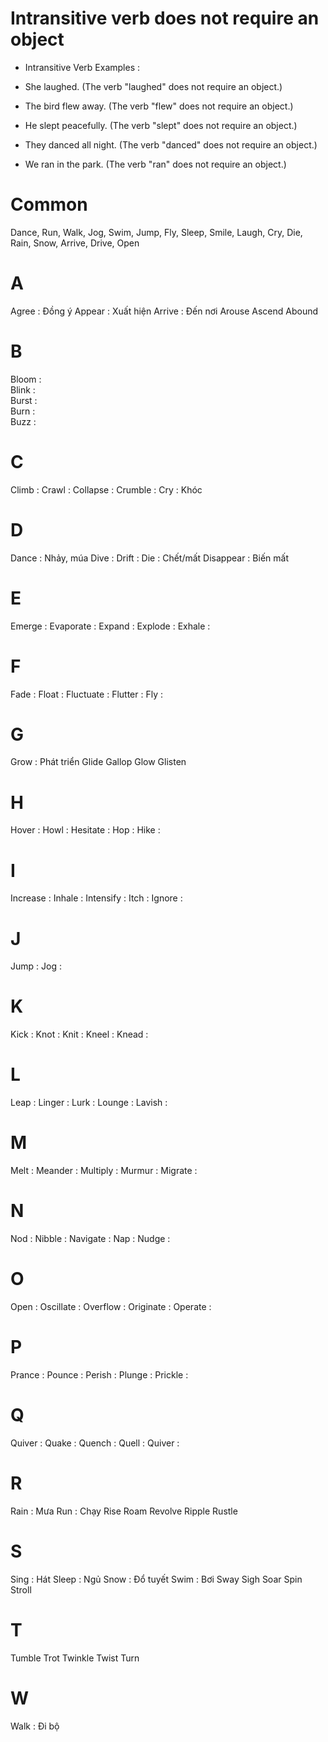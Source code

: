 # Intransitive verb does not require an object
* Intransitive Verb Examples        :

- She laughed. (The verb "laughed" does not require an object.)

- The bird flew away. (The verb "flew" does not require an object.)

- He slept peacefully. (The verb "slept" does not require an object.)

- They danced all night. (The verb "danced" does not require an object.)

- We ran in the park. (The verb "ran" does not require an object.)

# Common
Dance, Run, Walk, Jog, Swim, Jump, Fly, Sleep, Smile, Laugh, Cry, Die, Rain, Snow, Arrive, Drive, Open

# A
Agree       :	Đồng ý
Appear      :	Xuất hiện
Arrive      :	Đến nơi
Arouse
Ascend
Abound

# B
Bloom       :   
Blink       :   
Burst       :   
Burn        :   
Buzz        :   

# C
Climb       :
Crawl       :
Collapse    :
Crumble     :
Cry         :	Khóc

# D
Dance       :   Nhảy, múa
Dive        :
Drift       :
Die         :	Chết/mất
Disappear   :	Biến mất

# E
Emerge      :
Evaporate   :
Expand      :
Explode     :
Exhale      :

# F
Fade        :
Float       :
Fluctuate   :
Flutter     :
Fly         :

# G
Grow        :	Phát triển
Glide
Gallop
Glow
Glisten

# H
Hover       :
Howl        :
Hesitate    :
Hop         :
Hike        :

# I
Increase    :
Inhale      :
Intensify   :
Itch        :
Ignore      :

# J
Jump        :
Jog         :

# K
Kick        :
Knot        :
Knit        :
Kneel       :
Knead       :

# L
Leap        :
Linger      :
Lurk        :
Lounge      :
Lavish      :

# M
Melt        :
Meander     :
Multiply    :
Murmur      :
Migrate     :

# N
Nod         :
Nibble      :
Navigate    :
Nap         :
Nudge       :

# O
Open        :
Oscillate   :
Overflow    :
Originate   :
Operate     :

# P
Prance      :
Pounce      :
Perish      :
Plunge      :
Prickle     :

# Q
Quiver      :
Quake       :
Quench      :
Quell       :
Quiver      :

# R
Rain        :	Mưa
Run         :	Chạy
Rise
Roam
Revolve
Ripple
Rustle

# S
Sing        :	Hát
Sleep       :	Ngủ
Snow        :   Đổ tuyết
Swim        :   Bơi
Sway
Sigh
Soar
Spin
Stroll

# T
Tumble
Trot
Twinkle
Twist
Turn

# W
Walk        :	Đi bộ
